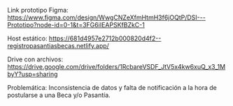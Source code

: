 Link prototipo Figma: https://www.figma.com/design/WwgCNZeXfmHtmH3f6jOQtP/DSI---Prototipo?node-id=0-1&t=3FG6iIEAPSKfBZkC-1

Host estático: https://681d4957e2712b000820d4f2--registropasantiasbecas.netlify.app/

Drive con archivos: https://drive.google.com/drive/folders/1RcbareVSDF_JtV5x4kw6xuQ_x3_1MbyY?usp=sharing

Problemática: Inconsistencia de datos y falta de notificación a la hora de postularse a una Beca y/o Pasantía.
